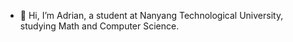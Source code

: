 - 👋 Hi, I’m Adrian, a student at Nanyang Technological University, studying Math and Computer Science.

<!---
A-Alviento/A-Alviento is a ✨ special ✨ repository because its `README.md` (this file) appears on your GitHub profile.
You can click the Preview link to take a look at your changes.
--->
